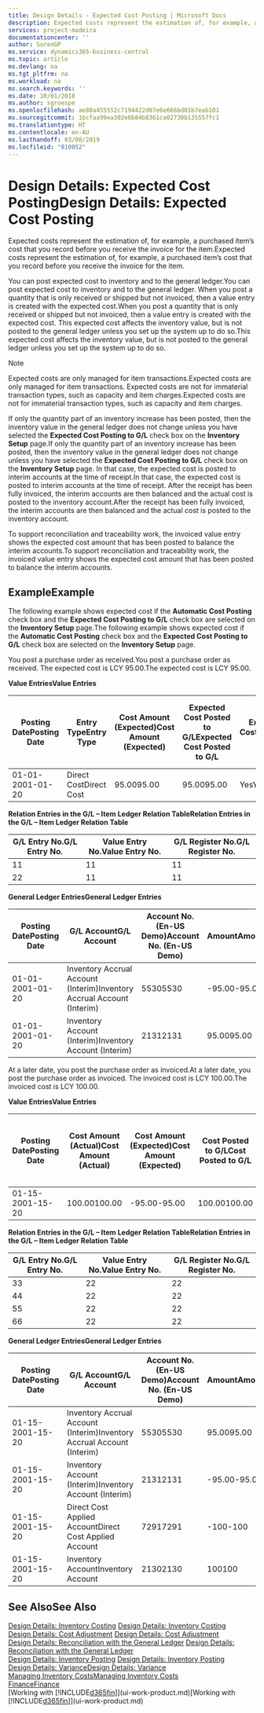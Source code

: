 ```yaml
---
title: Design Details - Expected Cost Posting | Microsoft Docs
description: Expected costs represent the estimation of, for example, a purchased item’s cost that you record before you receive the invoice for the item.
services: project-madeira
documentationcenter: ''
author: SorenGP
ms.service: dynamics365-business-central
ms.topic: article
ms.devlang: na
ms.tgt_pltfrm: na
ms.workload: na
ms.search.keywords: ''
ms.date: 10/01/2018
ms.author: sgroespe
ms.openlocfilehash: ae88a455552c7194422d07e6e666bd81b7eab101
ms.sourcegitcommit: 1bcfaa99ea302e6b84b8361ca02730b135557fc1
ms.translationtype: HT
ms.contentlocale: en-AU
ms.lasthandoff: 03/08/2019
ms.locfileid: "810052"
---
```

# <a name="design-details-expected-cost-posting"></a><span data-ttu-id="a4bff-103">Design Details: Expected Cost Posting</span><span class="sxs-lookup"><span data-stu-id="a4bff-103">Design Details: Expected Cost Posting</span></span>
<span data-ttu-id="a4bff-104">Expected costs represent the estimation of, for example, a purchased item’s cost that you record before you receive the invoice for the item.</span><span class="sxs-lookup"><span data-stu-id="a4bff-104">Expected costs represent the estimation of, for example, a purchased item’s cost that you record before you receive the invoice for the item.</span></span>  

 <span data-ttu-id="a4bff-105">You can post expected cost to inventory and to the general ledger.</span><span class="sxs-lookup"><span data-stu-id="a4bff-105">You can post expected cost to inventory and to the general ledger.</span></span> <span data-ttu-id="a4bff-106">When you post a quantity that is only received or shipped but not invoiced, then a value entry is created with the expected cost.</span><span class="sxs-lookup"><span data-stu-id="a4bff-106">When you post a quantity that is only received or shipped but not invoiced, then a value entry is created with the expected cost.</span></span> <span data-ttu-id="a4bff-107">This expected cost affects the inventory value, but is not posted to the general ledger unless you set up the system up to do so.</span><span class="sxs-lookup"><span data-stu-id="a4bff-107">This expected cost affects the inventory value, but is not posted to the general ledger unless you set up the system up to do so.</span></span>  

> [!NOTE]  
>  <span data-ttu-id="a4bff-108">Expected costs are only managed for item transactions.</span><span class="sxs-lookup"><span data-stu-id="a4bff-108">Expected costs are only managed for item transactions.</span></span> <span data-ttu-id="a4bff-109">Expected costs are not for immaterial transaction types, such as capacity and item charges.</span><span class="sxs-lookup"><span data-stu-id="a4bff-109">Expected costs are not for immaterial transaction types, such as capacity and item charges.</span></span>  

 <span data-ttu-id="a4bff-110">If only the quantity part of an inventory increase has been posted, then the inventory value in the general ledger does not change unless you have selected the **Expected Cost Posting to G/L** check box on the **Inventory Setup** page.</span><span class="sxs-lookup"><span data-stu-id="a4bff-110">If only the quantity part of an inventory increase has been posted, then the inventory value in the general ledger does not change unless you have selected the **Expected Cost Posting to G/L** check box on the **Inventory Setup** page.</span></span> <span data-ttu-id="a4bff-111">In that case, the expected cost is posted to interim accounts at the time of receipt.</span><span class="sxs-lookup"><span data-stu-id="a4bff-111">In that case, the expected cost is posted to interim accounts at the time of receipt.</span></span> <span data-ttu-id="a4bff-112">After the receipt has been fully invoiced, the interim accounts are then balanced and the actual cost is posted to the inventory account.</span><span class="sxs-lookup"><span data-stu-id="a4bff-112">After the receipt has been fully invoiced, the interim accounts are then balanced and the actual cost is posted to the inventory account.</span></span>  

 <span data-ttu-id="a4bff-113">To support reconciliation and traceability work, the invoiced value entry shows the expected cost amount that has been posted to balance the interim accounts.</span><span class="sxs-lookup"><span data-stu-id="a4bff-113">To support reconciliation and traceability work, the invoiced value entry shows the expected cost amount that has been posted to balance the interim accounts.</span></span>  

## <a name="example"></a><span data-ttu-id="a4bff-114">Example</span><span class="sxs-lookup"><span data-stu-id="a4bff-114">Example</span></span>  
 <span data-ttu-id="a4bff-115">The following example shows expected cost if the **Automatic Cost Posting** check box and the **Expected Cost Posting to G/L** check box are selected on the **Inventory Setup** page.</span><span class="sxs-lookup"><span data-stu-id="a4bff-115">The following example shows expected cost if the **Automatic Cost Posting** check box and the **Expected Cost Posting to G/L** check box are selected on the **Inventory Setup** page.</span></span>  

 <span data-ttu-id="a4bff-116">You post a purchase order as received.</span><span class="sxs-lookup"><span data-stu-id="a4bff-116">You post a purchase order as received.</span></span> <span data-ttu-id="a4bff-117">The expected cost is LCY 95.00.</span><span class="sxs-lookup"><span data-stu-id="a4bff-117">The expected cost is LCY 95.00.</span></span>  

 <span data-ttu-id="a4bff-118">**Value Entries**</span><span class="sxs-lookup"><span data-stu-id="a4bff-118">**Value Entries**</span></span>  

|<span data-ttu-id="a4bff-119">Posting Date</span><span class="sxs-lookup"><span data-stu-id="a4bff-119">Posting Date</span></span>|<span data-ttu-id="a4bff-120">Entry Type</span><span class="sxs-lookup"><span data-stu-id="a4bff-120">Entry Type</span></span>|<span data-ttu-id="a4bff-121">Cost Amount (Expected)</span><span class="sxs-lookup"><span data-stu-id="a4bff-121">Cost Amount (Expected)</span></span>|<span data-ttu-id="a4bff-122">Expected Cost Posted to G/L</span><span class="sxs-lookup"><span data-stu-id="a4bff-122">Expected Cost Posted to G/L</span></span>|<span data-ttu-id="a4bff-123">Expected Cost</span><span class="sxs-lookup"><span data-stu-id="a4bff-123">Expected Cost</span></span>|<span data-ttu-id="a4bff-124">Item Ledger Entry No.</span><span class="sxs-lookup"><span data-stu-id="a4bff-124">Item Ledger Entry No.</span></span>|<span data-ttu-id="a4bff-125">Entry No.</span><span class="sxs-lookup"><span data-stu-id="a4bff-125">Entry No.</span></span>|  
|------------------|----------------|------------------------------|----------------------------------|-------------------|---------------------------|---------------|  
|<span data-ttu-id="a4bff-126">01-01-20</span><span class="sxs-lookup"><span data-stu-id="a4bff-126">01-01-20</span></span>|<span data-ttu-id="a4bff-127">Direct Cost</span><span class="sxs-lookup"><span data-stu-id="a4bff-127">Direct Cost</span></span>|<span data-ttu-id="a4bff-128">95.00</span><span class="sxs-lookup"><span data-stu-id="a4bff-128">95.00</span></span>|<span data-ttu-id="a4bff-129">95.00</span><span class="sxs-lookup"><span data-stu-id="a4bff-129">95.00</span></span>|<span data-ttu-id="a4bff-130">Yes</span><span class="sxs-lookup"><span data-stu-id="a4bff-130">Yes</span></span>|<span data-ttu-id="a4bff-131">1</span><span class="sxs-lookup"><span data-stu-id="a4bff-131">1</span></span>|<span data-ttu-id="a4bff-132">1</span><span class="sxs-lookup"><span data-stu-id="a4bff-132">1</span></span>|  

 <span data-ttu-id="a4bff-133">**Relation Entries in the G/L – Item Ledger Relation Table**</span><span class="sxs-lookup"><span data-stu-id="a4bff-133">**Relation Entries in the G/L – Item Ledger Relation Table**</span></span>  

|<span data-ttu-id="a4bff-134">G/L Entry No.</span><span class="sxs-lookup"><span data-stu-id="a4bff-134">G/L Entry No.</span></span>|<span data-ttu-id="a4bff-135">Value Entry No.</span><span class="sxs-lookup"><span data-stu-id="a4bff-135">Value Entry No.</span></span>|<span data-ttu-id="a4bff-136">G/L Register No.</span><span class="sxs-lookup"><span data-stu-id="a4bff-136">G/L Register No.</span></span>|  
|--------------------|---------------------|-----------------------|  
|<span data-ttu-id="a4bff-137">1</span><span class="sxs-lookup"><span data-stu-id="a4bff-137">1</span></span>|<span data-ttu-id="a4bff-138">1</span><span class="sxs-lookup"><span data-stu-id="a4bff-138">1</span></span>|<span data-ttu-id="a4bff-139">1</span><span class="sxs-lookup"><span data-stu-id="a4bff-139">1</span></span>|  
|<span data-ttu-id="a4bff-140">2</span><span class="sxs-lookup"><span data-stu-id="a4bff-140">2</span></span>|<span data-ttu-id="a4bff-141">1</span><span class="sxs-lookup"><span data-stu-id="a4bff-141">1</span></span>|<span data-ttu-id="a4bff-142">1</span><span class="sxs-lookup"><span data-stu-id="a4bff-142">1</span></span>|  

 <span data-ttu-id="a4bff-143">**General Ledger Entries**</span><span class="sxs-lookup"><span data-stu-id="a4bff-143">**General Ledger Entries**</span></span>  

|<span data-ttu-id="a4bff-144">Posting Date</span><span class="sxs-lookup"><span data-stu-id="a4bff-144">Posting Date</span></span>|<span data-ttu-id="a4bff-145">G/L Account</span><span class="sxs-lookup"><span data-stu-id="a4bff-145">G/L Account</span></span>|<span data-ttu-id="a4bff-146">Account No. (En-US Demo)</span><span class="sxs-lookup"><span data-stu-id="a4bff-146">Account No. (En-US Demo)</span></span>|<span data-ttu-id="a4bff-147">Amount</span><span class="sxs-lookup"><span data-stu-id="a4bff-147">Amount</span></span>|<span data-ttu-id="a4bff-148">Entry No.</span><span class="sxs-lookup"><span data-stu-id="a4bff-148">Entry No.</span></span>|  
|------------------|------------------|---------------------------------|------------|---------------|  
|<span data-ttu-id="a4bff-149">01-01-20</span><span class="sxs-lookup"><span data-stu-id="a4bff-149">01-01-20</span></span>|<span data-ttu-id="a4bff-150">Inventory Accrual Account (Interim)</span><span class="sxs-lookup"><span data-stu-id="a4bff-150">Inventory Accrual Account (Interim)</span></span>|<span data-ttu-id="a4bff-151">5530</span><span class="sxs-lookup"><span data-stu-id="a4bff-151">5530</span></span>|<span data-ttu-id="a4bff-152">-95.00</span><span class="sxs-lookup"><span data-stu-id="a4bff-152">-95.00</span></span>|<span data-ttu-id="a4bff-153">2</span><span class="sxs-lookup"><span data-stu-id="a4bff-153">2</span></span>|  
|<span data-ttu-id="a4bff-154">01-01-20</span><span class="sxs-lookup"><span data-stu-id="a4bff-154">01-01-20</span></span>|<span data-ttu-id="a4bff-155">Inventory Account (Interim)</span><span class="sxs-lookup"><span data-stu-id="a4bff-155">Inventory Account (Interim)</span></span>|<span data-ttu-id="a4bff-156">2131</span><span class="sxs-lookup"><span data-stu-id="a4bff-156">2131</span></span>|<span data-ttu-id="a4bff-157">95.00</span><span class="sxs-lookup"><span data-stu-id="a4bff-157">95.00</span></span>|<span data-ttu-id="a4bff-158">1</span><span class="sxs-lookup"><span data-stu-id="a4bff-158">1</span></span>|  

 <span data-ttu-id="a4bff-159">At a later date, you post the purchase order as invoiced.</span><span class="sxs-lookup"><span data-stu-id="a4bff-159">At a later date, you post the purchase order as invoiced.</span></span> <span data-ttu-id="a4bff-160">The invoiced cost is LCY 100.00.</span><span class="sxs-lookup"><span data-stu-id="a4bff-160">The invoiced cost is LCY 100.00.</span></span>  

 <span data-ttu-id="a4bff-161">**Value Entries**</span><span class="sxs-lookup"><span data-stu-id="a4bff-161">**Value Entries**</span></span>  

|<span data-ttu-id="a4bff-162">Posting Date</span><span class="sxs-lookup"><span data-stu-id="a4bff-162">Posting Date</span></span>|<span data-ttu-id="a4bff-163">Cost Amount (Actual)</span><span class="sxs-lookup"><span data-stu-id="a4bff-163">Cost Amount (Actual)</span></span>|<span data-ttu-id="a4bff-164">Cost Amount (Expected)</span><span class="sxs-lookup"><span data-stu-id="a4bff-164">Cost Amount (Expected)</span></span>|<span data-ttu-id="a4bff-165">Cost Posted to G/L</span><span class="sxs-lookup"><span data-stu-id="a4bff-165">Cost Posted to G/L</span></span>|<span data-ttu-id="a4bff-166">Expected Cost</span><span class="sxs-lookup"><span data-stu-id="a4bff-166">Expected Cost</span></span>|<span data-ttu-id="a4bff-167">Item Ledger Entry No.</span><span class="sxs-lookup"><span data-stu-id="a4bff-167">Item Ledger Entry No.</span></span>|<span data-ttu-id="a4bff-168">Entry No.</span><span class="sxs-lookup"><span data-stu-id="a4bff-168">Entry No.</span></span>|  
|------------------|----------------------------|------------------------------|-------------------------|-------------------|---------------------------|---------------|  
|<span data-ttu-id="a4bff-169">01-15-20</span><span class="sxs-lookup"><span data-stu-id="a4bff-169">01-15-20</span></span>|<span data-ttu-id="a4bff-170">100.00</span><span class="sxs-lookup"><span data-stu-id="a4bff-170">100.00</span></span>|<span data-ttu-id="a4bff-171">-95.00</span><span class="sxs-lookup"><span data-stu-id="a4bff-171">-95.00</span></span>|<span data-ttu-id="a4bff-172">100.00</span><span class="sxs-lookup"><span data-stu-id="a4bff-172">100.00</span></span>|<span data-ttu-id="a4bff-173">No</span><span class="sxs-lookup"><span data-stu-id="a4bff-173">No</span></span>|<span data-ttu-id="a4bff-174">1</span><span class="sxs-lookup"><span data-stu-id="a4bff-174">1</span></span>|<span data-ttu-id="a4bff-175">2</span><span class="sxs-lookup"><span data-stu-id="a4bff-175">2</span></span>|  

 <span data-ttu-id="a4bff-176">**Relation Entries in the G/L – Item Ledger Relation Table**</span><span class="sxs-lookup"><span data-stu-id="a4bff-176">**Relation Entries in the G/L – Item Ledger Relation Table**</span></span>  

|<span data-ttu-id="a4bff-177">G/L Entry No.</span><span class="sxs-lookup"><span data-stu-id="a4bff-177">G/L Entry No.</span></span>|<span data-ttu-id="a4bff-178">Value Entry No.</span><span class="sxs-lookup"><span data-stu-id="a4bff-178">Value Entry No.</span></span>|<span data-ttu-id="a4bff-179">G/L Register No.</span><span class="sxs-lookup"><span data-stu-id="a4bff-179">G/L Register No.</span></span>|  
|--------------------|---------------------|-----------------------|  
|<span data-ttu-id="a4bff-180">3</span><span class="sxs-lookup"><span data-stu-id="a4bff-180">3</span></span>|<span data-ttu-id="a4bff-181">2</span><span class="sxs-lookup"><span data-stu-id="a4bff-181">2</span></span>|<span data-ttu-id="a4bff-182">2</span><span class="sxs-lookup"><span data-stu-id="a4bff-182">2</span></span>|  
|<span data-ttu-id="a4bff-183">4</span><span class="sxs-lookup"><span data-stu-id="a4bff-183">4</span></span>|<span data-ttu-id="a4bff-184">2</span><span class="sxs-lookup"><span data-stu-id="a4bff-184">2</span></span>|<span data-ttu-id="a4bff-185">2</span><span class="sxs-lookup"><span data-stu-id="a4bff-185">2</span></span>|  
|<span data-ttu-id="a4bff-186">5</span><span class="sxs-lookup"><span data-stu-id="a4bff-186">5</span></span>|<span data-ttu-id="a4bff-187">2</span><span class="sxs-lookup"><span data-stu-id="a4bff-187">2</span></span>|<span data-ttu-id="a4bff-188">2</span><span class="sxs-lookup"><span data-stu-id="a4bff-188">2</span></span>|  
|<span data-ttu-id="a4bff-189">6</span><span class="sxs-lookup"><span data-stu-id="a4bff-189">6</span></span>|<span data-ttu-id="a4bff-190">2</span><span class="sxs-lookup"><span data-stu-id="a4bff-190">2</span></span>|<span data-ttu-id="a4bff-191">2</span><span class="sxs-lookup"><span data-stu-id="a4bff-191">2</span></span>|  

 <span data-ttu-id="a4bff-192">**General Ledger Entries**</span><span class="sxs-lookup"><span data-stu-id="a4bff-192">**General Ledger Entries**</span></span>  

|<span data-ttu-id="a4bff-193">Posting Date</span><span class="sxs-lookup"><span data-stu-id="a4bff-193">Posting Date</span></span>|<span data-ttu-id="a4bff-194">G/L Account</span><span class="sxs-lookup"><span data-stu-id="a4bff-194">G/L Account</span></span>|<span data-ttu-id="a4bff-195">Account No. (En-US Demo)</span><span class="sxs-lookup"><span data-stu-id="a4bff-195">Account No. (En-US Demo)</span></span>|<span data-ttu-id="a4bff-196">Amount</span><span class="sxs-lookup"><span data-stu-id="a4bff-196">Amount</span></span>|<span data-ttu-id="a4bff-197">Entry No.</span><span class="sxs-lookup"><span data-stu-id="a4bff-197">Entry No.</span></span>|  
|------------------|------------------|---------------------------------|------------|---------------|  
|<span data-ttu-id="a4bff-198">01-15-20</span><span class="sxs-lookup"><span data-stu-id="a4bff-198">01-15-20</span></span>|<span data-ttu-id="a4bff-199">Inventory Accrual Account (Interim)</span><span class="sxs-lookup"><span data-stu-id="a4bff-199">Inventory Accrual Account (Interim)</span></span>|<span data-ttu-id="a4bff-200">5530</span><span class="sxs-lookup"><span data-stu-id="a4bff-200">5530</span></span>|<span data-ttu-id="a4bff-201">95.00</span><span class="sxs-lookup"><span data-stu-id="a4bff-201">95.00</span></span>|<span data-ttu-id="a4bff-202">4</span><span class="sxs-lookup"><span data-stu-id="a4bff-202">4</span></span>|  
|<span data-ttu-id="a4bff-203">01-15-20</span><span class="sxs-lookup"><span data-stu-id="a4bff-203">01-15-20</span></span>|<span data-ttu-id="a4bff-204">Inventory Account (Interim)</span><span class="sxs-lookup"><span data-stu-id="a4bff-204">Inventory Account (Interim)</span></span>|<span data-ttu-id="a4bff-205">2131</span><span class="sxs-lookup"><span data-stu-id="a4bff-205">2131</span></span>|<span data-ttu-id="a4bff-206">-95.00</span><span class="sxs-lookup"><span data-stu-id="a4bff-206">-95.00</span></span>|<span data-ttu-id="a4bff-207">3</span><span class="sxs-lookup"><span data-stu-id="a4bff-207">3</span></span>|  
|<span data-ttu-id="a4bff-208">01-15-20</span><span class="sxs-lookup"><span data-stu-id="a4bff-208">01-15-20</span></span>|<span data-ttu-id="a4bff-209">Direct Cost Applied Account</span><span class="sxs-lookup"><span data-stu-id="a4bff-209">Direct Cost Applied Account</span></span>|<span data-ttu-id="a4bff-210">7291</span><span class="sxs-lookup"><span data-stu-id="a4bff-210">7291</span></span>|<span data-ttu-id="a4bff-211">-100</span><span class="sxs-lookup"><span data-stu-id="a4bff-211">-100</span></span>|<span data-ttu-id="a4bff-212">6</span><span class="sxs-lookup"><span data-stu-id="a4bff-212">6</span></span>|  
|<span data-ttu-id="a4bff-213">01-15-20</span><span class="sxs-lookup"><span data-stu-id="a4bff-213">01-15-20</span></span>|<span data-ttu-id="a4bff-214">Inventory Account</span><span class="sxs-lookup"><span data-stu-id="a4bff-214">Inventory Account</span></span>|<span data-ttu-id="a4bff-215">2130</span><span class="sxs-lookup"><span data-stu-id="a4bff-215">2130</span></span>|<span data-ttu-id="a4bff-216">100</span><span class="sxs-lookup"><span data-stu-id="a4bff-216">100</span></span>|<span data-ttu-id="a4bff-217">5</span><span class="sxs-lookup"><span data-stu-id="a4bff-217">5</span></span>|  

## <a name="see-also"></a><span data-ttu-id="a4bff-218">See Also</span><span class="sxs-lookup"><span data-stu-id="a4bff-218">See Also</span></span>
 <span data-ttu-id="a4bff-219">[Design Details: Inventory Costing](design-details-inventory-costing.md) </span><span class="sxs-lookup"><span data-stu-id="a4bff-219">[Design Details: Inventory Costing](design-details-inventory-costing.md) </span></span>  
 <span data-ttu-id="a4bff-220">[Design Details: Cost Adjustment](design-details-cost-adjustment.md) </span><span class="sxs-lookup"><span data-stu-id="a4bff-220">[Design Details: Cost Adjustment](design-details-cost-adjustment.md) </span></span>  
 <span data-ttu-id="a4bff-221">[Design Details: Reconciliation with the General Ledger](design-details-reconciliation-with-the-general-ledger.md) </span><span class="sxs-lookup"><span data-stu-id="a4bff-221">[Design Details: Reconciliation with the General Ledger](design-details-reconciliation-with-the-general-ledger.md) </span></span>  
 <span data-ttu-id="a4bff-222">[Design Details: Inventory Posting](design-details-inventory-posting.md) </span><span class="sxs-lookup"><span data-stu-id="a4bff-222">[Design Details: Inventory Posting](design-details-inventory-posting.md) </span></span>  
 [<span data-ttu-id="a4bff-223">Design Details: Variance</span><span class="sxs-lookup"><span data-stu-id="a4bff-223">Design Details: Variance</span></span>](design-details-variance.md)  
 [<span data-ttu-id="a4bff-224">Managing Inventory Costs</span><span class="sxs-lookup"><span data-stu-id="a4bff-224">Managing Inventory Costs</span></span>](finance-manage-inventory-costs.md)  
 [<span data-ttu-id="a4bff-225">Finance</span><span class="sxs-lookup"><span data-stu-id="a4bff-225">Finance</span></span>](finance.md)  
 <span data-ttu-id="a4bff-226">[Working with [!INCLUDE[d365fin](includes/d365fin_md.md)]](ui-work-product.md)</span><span class="sxs-lookup"><span data-stu-id="a4bff-226">[Working with [!INCLUDE[d365fin](includes/d365fin_md.md)]](ui-work-product.md)</span></span>
